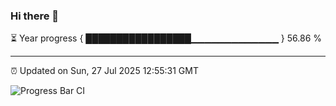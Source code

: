 ### Hi there 👋

⏳ Year progress { █████████████████▁▁▁▁▁▁▁▁▁▁▁▁▁ } 56.86 %

---

⏰ Updated on Sun, 27 Jul 2025 12:55:31 GMT

![Progress Bar CI](https://github.com/DhruviPatel157/GitHub-Actions-Demo/workflows/Progress%20Bar%20CI/badge.svg)
